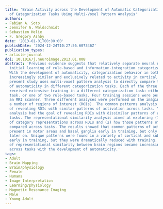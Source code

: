 ```yaml
---
title: 'Brain Activity across the Development of Automatic Categorization: A Comparison
  of Categorization Tasks Using Multi-Voxel Pattern Analysis'
authors:
- Fabian A. Soto
- Jennifer G. Waldschmidt
- Sebastien Helie
- F. Gregory Ashby
date: '2013-01-01T00:00:00'
publishDate: '2024-12-24T10:27:56.607346Z'
publication_types:
- article-journal
doi: 10.1016/j.neuroimage.2013.01.008
abstract: 'Previous evidence suggests that relatively separate neural networks underlie
  initial learning of rule-based and information-integration categorization tasks.
  With the development of automaticity, categorization behavior in both tasks becomes
  increasingly similar and exclusively related to activity in cortical regions. The
  present study uses multi-voxel pattern analysis to directly compare the development
  of automaticity in different categorization tasks. Each of the three groups of participants
  received extensive training in a different categorization task: either an information-integration
  task, or one of two rule-based tasks. Four training sessions were performed inside
  an MRI scanner. Three different analyses were performed on the imaging data from
  a number of regions of interest (ROIs). The common patterns analysis had the goal
  of revealing ROIs with similar patterns of activation across tasks. The unique patterns
  analysis had the goal of revealing ROIs with dissimilar patterns of activation across
  tasks. The representational similarity analysis aimed at exploring (1) the similarity
  of category representations across ROIs and (2) how those patterns of similarities
  compared across tasks. The results showed that common patterns of activation were
  present in motor areas and basal ganglia early in training, but only in the former
  later on. Unique patterns were found in a variety of cortical and subcortical areas
  early in training, but they were dramatically reduced with training. Finally, patterns
  of representational similarity between brain regions became increasingly similar
  across tasks with the development of automaticity.'
tags:
- Adult
- Brain Mapping
- Brain/physiology
- Female
- Humans
- Image Interpretation
- Learning/physiology
- Magnetic Resonance Imaging
- Male
- Young Adult
---
```

